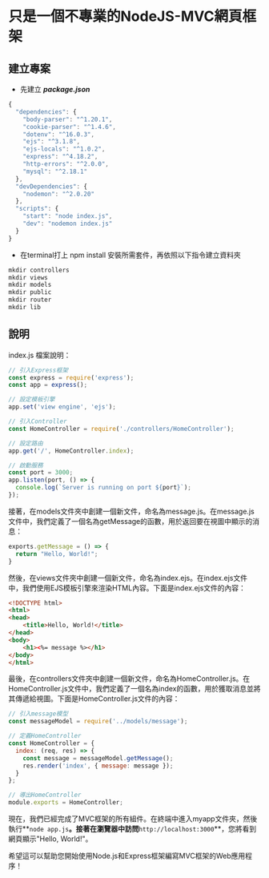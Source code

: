 # 只是一個不專業的NodeJS-MVC網頁框架

## 建立專案

- 先建立 ***package.json***

```jsx
{
  "dependencies": {
    "body-parser": "^1.20.1",
    "cookie-parser": "^1.4.6",
    "dotenv": "^16.0.3",
    "ejs": "^3.1.8",
    "ejs-locals": "^1.0.2",
    "express": "^4.18.2",
    "http-errors": "^2.0.0",
    "mysql": "^2.18.1"
  },
  "devDependencies": {
    "nodemon": "^2.0.20"
  },
  "scripts": {
    "start": "node index.js",
    "dev": "nodemon index.js"
  }
}
```

- 在terminal打上 npm install 安裝所需套件，再依照以下指令建立資料夾

```powershell
mkdir controllers
mkdir views
mkdir models
mkdir public
mkdir router
mkdir lib
```

## 說明
index.js 檔案說明：
```javascript
// 引入Express框架
const express = require('express');
const app = express();

// 設定模板引擎
app.set('view engine', 'ejs');

// 引入Controller
const HomeController = require('./controllers/HomeController');

// 設定路由
app.get('/', HomeController.index);

// 啟動服務
const port = 3000;
app.listen(port, () => {
  console.log(`Server is running on port ${port}`);
});
```

接著，在models文件夾中創建一個新文件，命名為message.js。在message.js文件中，我們定義了一個名為getMessage的函數，用於返回要在視圖中顯示的消息：

```javascript
exports.getMessage = () => {
  return "Hello, World!";
}
```

然後，在views文件夾中創建一個新文件，命名為index.ejs。在index.ejs文件中，我們使用EJS模板引擎來渲染HTML內容。下面是index.ejs文件的內容：

```html
<!DOCTYPE html>
<html>
<head>
	<title>Hello, World!</title>
</head>
<body>
	<h1><%= message %></h1>
</body>
</html>
```

最後，在controllers文件夾中創建一個新文件，命名為HomeController.js。在HomeController.js文件中，我們定義了一個名為index的函數，用於獲取消息並將其傳遞給視圖。下面是HomeController.js文件的內容：

```javascript
// 引入message模型
const messageModel = require('../models/message');

// 定義HomeController
const HomeController = {
  index: (req, res) => {
    const message = messageModel.getMessage();
    res.render('index', { message: message });
  }
};

// 導出HomeController
module.exports = HomeController;
```

現在，我們已經完成了MVC框架的所有組件。在終端中進入myapp文件夾，然後執行**`node app.js`**。接著在瀏覽器中訪問**`http://localhost:3000`**，您將看到網頁顯示"Hello, World!"。

希望這可以幫助您開始使用Node.js和Express框架編寫MVC框架的Web應用程序！
